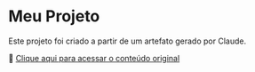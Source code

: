 # Meu Projeto

Este projeto foi criado a partir de um artefato gerado por Claude.

🔗 [Clique aqui para acessar o conteúdo original](https://claude.ai/public/artifacts/8ff6d702-6566-4646-badf-dc2a864effd0)
